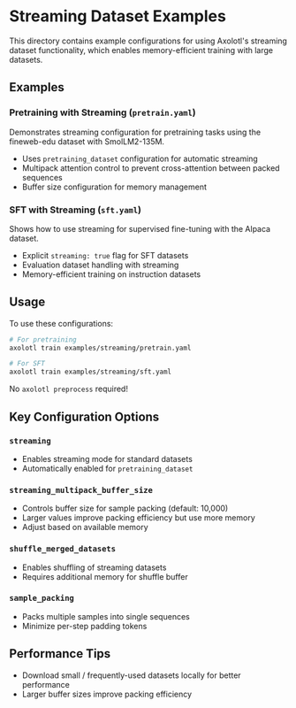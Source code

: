 # Streaming Dataset Examples

This directory contains example configurations for using Axolotl's streaming dataset
functionality, which enables memory-efficient training with large datasets.

## Examples

### Pretraining with Streaming (`pretrain.yaml`)

Demonstrates streaming configuration for pretraining tasks using the fineweb-edu dataset
with SmolLM2-135M.

- Uses `pretraining_dataset` configuration for automatic streaming
- Multipack attention control to prevent cross-attention between packed sequences
- Buffer size configuration for memory management

### SFT with Streaming (`sft.yaml`)

Shows how to use streaming for supervised fine-tuning with the Alpaca dataset.

- Explicit `streaming: true` flag for SFT datasets
- Evaluation dataset handling with streaming
- Memory-efficient training on instruction datasets

## Usage

To use these configurations:

```bash
# For pretraining
axolotl train examples/streaming/pretrain.yaml

# For SFT
axolotl train examples/streaming/sft.yaml
```

No `axolotl preprocess` required!

## Key Configuration Options

### `streaming`
- Enables streaming mode for standard datasets
- Automatically enabled for `pretraining_dataset`

### `streaming_multipack_buffer_size`
- Controls buffer size for sample packing (default: 10,000)
- Larger values improve packing efficiency but use more memory
- Adjust based on available memory

### `shuffle_merged_datasets`
- Enables shuffling of streaming datasets
- Requires additional memory for shuffle buffer

### `sample_packing`
- Packs multiple samples into single sequences
- Minimize per-step padding tokens

## Performance Tips

- Download small / frequently-used datasets locally for better performance
- Larger buffer sizes improve packing efficiency
